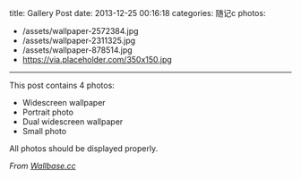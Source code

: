title: Gallery Post
date: 2013-12-25 00:16:18
categories: 随记c
photos:
- /assets/wallpaper-2572384.jpg
- /assets/wallpaper-2311325.jpg
- /assets/wallpaper-878514.jpg
- https://via.placeholder.com/350x150.jpg
---

This post contains 4 photos:

- Widescreen wallpaper
- Portrait photo
- Dual widescreen wallpaper
- Small photo

All photos should be displayed properly.

*From [Wallbase.cc](http://wallbase.cc)*
